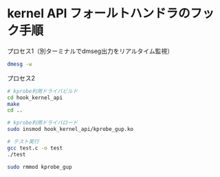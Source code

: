 # kernel API フォールトハンドラのフック手順

プロセス1（別ターミナルでdmseg出力をリアルタイム監視）
```bash
dmesg -w
```

プロセス2
```bash
# kprobe利用ドライバビルド
cd hook_kernel_api
make
cd ..

# kprobe利用ドライバロード
sudo insmod hook_kernel_api/kprobe_gup.ko

# テスト実行
gcc test.c -o test
./test

sudo rmmod kprobe_gup
```

